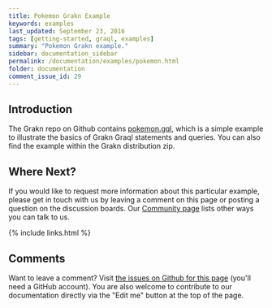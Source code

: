 ```yaml
---
title: Pokemon Grakn Example
keywords: examples
last_updated: September 23, 2016
tags: [getting-started, graql, examples]
summary: "Pokemon Grakn example."
sidebar: documentation_sidebar
permalink: /documentation/examples/pokemon.html
folder: documentation
comment_issue_id: 29
---
```



## Introduction

The Grakn repo on Github contains [pokemon.gql](https://github.com/graknlabs/grakn/blob/master/grakn-dist/src/examples/pokemon.gql), which is a simple example to illustrate the basics of Grakn Graql statements and queries. You can also find the example within the Grakn distribution zip.



## Where Next?

If you would like to request more information about this particular example, please get in touch with us by leaving a comment on this page or posting a question on the discussion boards.  Our [Community page](https://grakn.ai/community.html) lists other ways you can talk to us.


{% include links.html %}

## Comments
Want to leave a comment? Visit <a href="https://github.com/graknlabs/docs/issues/29" target="_blank">the issues on Github for this page</a> (you'll need a GitHub account). You are also welcome to contribute to our documentation directly via the "Edit me" button at the top of the page.

